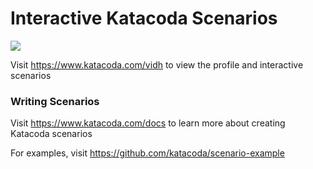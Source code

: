 # Interactive Katacoda Scenarios

[![](http://shields.katacoda.com/katacoda/vidh/count.svg)](https://www.katacoda.com/vidh "Get your profile on Katacoda.com")

Visit https://www.katacoda.com/vidh to view the profile and interactive scenarios

### Writing Scenarios
Visit https://www.katacoda.com/docs to learn more about creating Katacoda scenarios

For examples, visit https://github.com/katacoda/scenario-example
